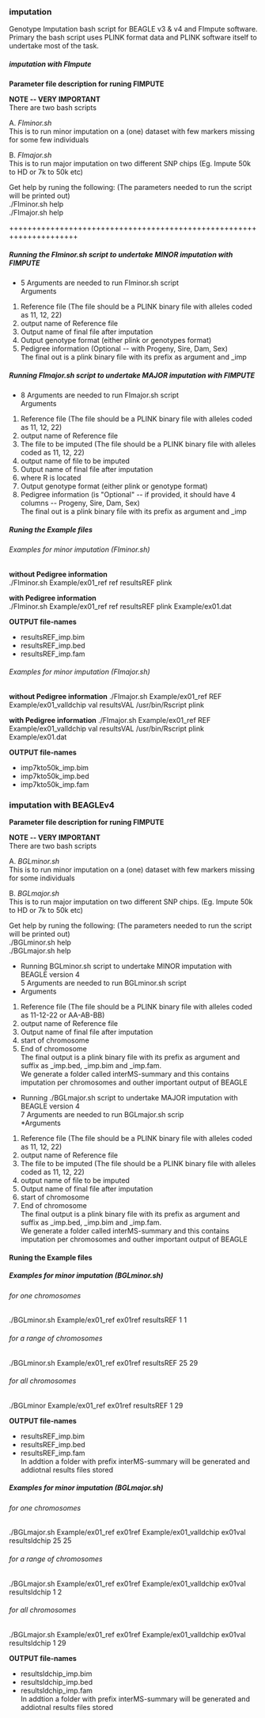 ### imputation
Genotype Imputation bash script for BEAGLE v3 & v4 and FImpute software.  
Primary the bash script uses PLINK format data and PLINK software itself to undertake most of the task.

##### imputation with FImpute
**Parameter file description for runing FIMPUTE**  

**NOTE -- VERY IMPORTANT**  
There are two bash scripts  

A. _FIminor.sh_   
This is to run minor imputation on a (one) dataset with few markers missing for some few individuals

B. _FImajor.sh_  
This is to run major imputation on two different SNP chips (Eg. Impute 50k to HD or 7k to 50k etc)

Get help by runing the following: (The parameters needed to run the script will be printed out)  
./FIminor.sh help  
./FImajor.sh help  

+++++++++++++++++++++++++++++++++++++++++++++++++++++++++++++++++++++  
##### Running the FIminor.sh script to undertake MINOR imputation with FIMPUTE 
* 5 Arguments are needed to run FIminor.sh script  
Arguments  
 1. Reference file (The file should be a PLINK binary file with alleles coded as 11, 12, 22)  
 2. output name of Reference file  
 3. Output name of final file after imputation  
 4. Output genotype format (either plink or genotypes format)  
 5. Pedigree information (Optional -- with Progeny, Sire, Dam, Sex)  
The final out is a plink binary file with its prefix as argument and _imp  

##### Running FImajor.sh script to undertake MAJOR imputation with FIMPUTE
* 8 Arguments are needed to run FImajor.sh script  
Arguments  
 1. Reference file (The file should be a PLINK binary file with alleles coded as 11, 12, 22)  
 2. output name of Reference file  
 3. The file to be imputed (The file should be a PLINK binary file with alleles coded as 11, 12, 22)  
 4. output name of file to be imputed  
 5. Output name of final file after imputation  
 6. where R is located  
 7. Output genotype format (either plink or genotype format)  
 8. Pedigree information (is "Optional" -- if provided, it should have 4 columns -- Progeny, Sire, Dam, Sex)  
The final out is a plink binary file with its prefix as argument and _imp  

##### Runing the Example files

###### Examples for minor imputation (FIminor.sh)  
**without Pedigree information**  
./FIminor.sh Example/ex01_ref ref resultsREF plink  

**with Pedigree information**  
./FIminor.sh Example/ex01_ref ref resultsREF plink Example/ex01.dat  

**OUTPUT file-names**  
 * resultsREF_imp.bim  
 * resultsREF_imp.bed  
 * resultsREF_imp.fam  

###### Examples for minor imputation (FImajor.sh)
**without Pedigree information**
./FImajor.sh Example/ex01_ref REF Example/ex01_valldchip val resultsVAL /usr/bin/Rscript plink

**with Pedigree information** 
./FImajor.sh Example/ex01_ref REF Example/ex01_valldchip val resultsVAL /usr/bin/Rscript plink Example/ex01.dat

**OUTPUT file-names**  
 * imp7kto50k_imp.bim  
 * imp7kto50k_imp.bed  
 * imp7kto50k_imp.fam  



### imputation with BEAGLEv4
**Parameter file description for runing FIMPUTE**  

**NOTE -- VERY IMPORTANT**  
There are two bash scripts  

A. _BGLminor.sh_  
This is to run minor imputation on a (one) dataset with few markers missing for some individuals  

B. _BGLmajor.sh_  
This is to run major imputation on two different SNP chips. (Eg. Impute 50k to HD or 7k to 50k etc)  

Get help by runing the following: (The parameters needed to run the script will be printed out)  
./BGLminor.sh help  
./BGLmajor.sh help  

* Running BGLminor.sh script to undertake MINOR imputation with BEAGLE version 4  
5 Arguments are needed to run BGLminor.sh script  
* Arguments  
 1. Reference file (The file should be a PLINK binary file with alleles coded as 11-12-22 or AA-AB-BB)  
 2. output name of Reference file  
 3. Output name of final file after imputation  
 4. start of chromosome  
 5. End of chromosome  
The final output is a plink binary file with its prefix as argument and suffix as _imp.bed, _imp.bim and _imp.fam.  
We generate a folder called interMS-summary and this contains imputation per chromosomes and outher important output of BEAGLE

* Running ./BGLmajor.sh script to undertake MAJOR imputation with BEAGLE version 4  
7 Arguments are needed to run BGLmajor.sh scrip  
*Arguments  
 1. Reference file (The file should be a PLINK binary file with alleles coded as 11, 12, 22)  
 2. output name of Reference file  
 3. The file to be imputed (The file should be a PLINK binary file with alleles coded as 11, 12, 22)  
 4. output name of file to be imputed  
 5. Output name of final file after imputation  
 6. start of chromosome  
 7. End of chromosome  
The final output is a plink binary file with its prefix as argument and suffix as _imp.bed, _imp.bim and _imp.fam.  
We generate a folder called interMS-summary and this contains imputation per chromosomes and outher important output of BEAGLE


#### Runing the Example files

##### Examples for minor imputation (BGLminor.sh)
###### for one chromosomes
./BGLminor.sh Example/ex01_ref ex01ref resultsREF 1 1

###### for a range of chromosomes
./BGLminor.sh Example/ex01_ref ex01ref resultsREF 25 29

###### for all chromosomes
./BGLminor Example/ex01_ref ex01ref resultsREF 1 29

**OUTPUT file-names**  
 * resultsREF_imp.bim  
 * resultsREF_imp.bed  
 * resultsREF_imp.fam  
In addtion a folder with prefix interMS-summary will be generated and addiotnal results files stored

##### Examples for minor imputation (BGLmajor.sh)
###### for one chromosomes
./BGLmajor.sh Example/ex01_ref ex01ref Example/ex01_valldchip ex01val resultsldchip 25 25

###### for a range of chromosomes
./BGLmajor.sh Example/ex01_ref ex01ref Example/ex01_valldchip ex01val resultsldchip 1 2

###### for all chromosomes
./BGLmajor.sh Example/ex01_ref ex01ref Example/ex01_valldchip ex01val resultsldchip 1 29

**OUTPUT file-names**  
 * resultsldchip_imp.bim  
 * resultsldchip_imp.bed  
 * resultsldchip_imp.fam  
In addtion a folder with prefix interMS-summary will be generated and addiotnal results files stored

